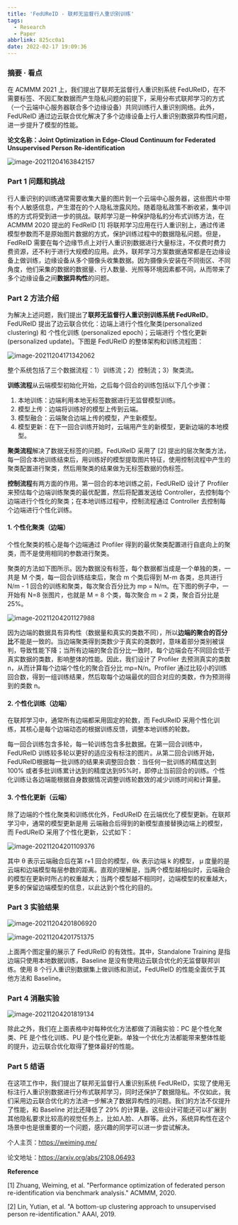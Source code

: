 ```yaml
---
title: 'FedUReID - 联邦无监督行人重识别训练'
tags:
  - Research
  - Paper
abbrlink: 825cc0a1
date: 2022-02-17 19:09:36
---
```

### **摘要 · 看点**

在 ACMMM 2021 上，我们提出了联邦无监督行人重识别系统 FedUReID，在不需要标签、不因汇聚数据而产生隐私问题的前提下，采用分布式联邦学习的方式（一个云端中心服务器联合多个边缘设备）共同训练行人重识别网络。此外，FedUReID  通过边云联合优化解决了多个边缘设备上行人重识别数据异构性问题，进一步提升了模型的性能。



**论文名称：Joint Optimization in Edge-Cloud Continuum for Federated Unsupervised Person Re-identification**

![image-20211204163842157](https://imgur.com/jMmrlmX.png)

### **Part 1 问题和挑战**

行人重识别的训练通常需要收集大量的图片到一个云端中心服务器，这些图片中带有个人敏感信息，产生潜在的个人隐私泄露风险。随着隐私政策不断收紧，集中训练的方式将受到进一步的挑战。联邦学习是一种保护隐私的分布式训练方法，在 ACMMM 2020 提出的 FedReID [1] 将联邦学习应用在行人重识别上，通过传递模型参数而不是原始图片数据的方式，保护训练过程中的数据隐私问题。但是，FedReID 需要在每个边缘节点上对行人重识别数据进行大量标注，不仅费时费力费资源，还不利于进行大规模的应用。此外，联邦学习方案数据通常都是在边缘设备上做训练，边缘设备从多个摄像头收集数据。因为摄像头安装在不同街区、不同角度，他们采集的数据的数据量、行人数量、光照等环境因素都不同，从而带来了多个边缘设备之间**数据异构性**的问题。



### **Part 2 方法介绍**

为解决上述问题，我们提出了**联邦无监督行人重识别训练系统 FedUReID**。FedUReID 提出了边云联合优化：边端上进行个性化聚类(personalized clustering)  和 个性化训练 (personalized epoch)；云端进行 个性化更新 (personalized update)。下图是 FedUReID 的整体架构和训练流程图：

![image-20211204171342062](https://imgur.com/zlXiJCG.png)

整个系统包括了三个数据流程：1）训练流；2）控制流；3）聚类流。

**训练流程**从云端模型初始化开始，之后每个回合的训练包括以下几个步骤：

1. 本地训练：边端利用本地无标签数据进行无监督模型训练。
2. 模型上传：边端将训练好的模型上传到云端。
3. 模型融合：云端聚合边端上传的模型，产生新模型。
4. 模型更新：在下一回合训练开始时，云端用产生的新模型，更新边端的本地模型。

**聚类流程**解决了数据无标签的问题。FedUReID 采用了 [2] 提出的层次聚类方法，每一回合本地训练结束后，用训练好的模型提取图片特征，使用控制流程中产生的聚类配置进行聚类，然后用聚类的结果做为无标签数据的伪标签。

**控制流程**有两方面的作用。第一回合的本地训练之前，FedUReID 设计了 Profiler 来预估每个边端训练聚类的最优配置，然后将配置发送给 Controller，去控制每个边端进行个性化的聚类；在本地训练过程中，控制流程通过 Controller 去控制每个边端进行个性化训练。

#### 1. 个性化聚类（边端）

个性化聚类的核心是每个边端通过 Profiler 得到的最优聚类配置进行自底向上的聚类，而不是使用相同的参数进行聚类。

聚类的方法如下图所示。因为数据没有标签，每个数据都当成是一个单独的类，一共是 M 个类，每一回合训练结束后，聚合 m 个类后得到 M-m 各类，总共进行 N/m - 1 回合的训练和聚类，每次聚合百分比为 mp = N/m。在下图的例子中，一开始有 N=8 张图片，也就是 M = 8 个类，每次聚合 m = 2 类，聚合百分比是 25%。

![image-20211204201127988](https://i.imgur.com/WXeH6iK.png)

因为边端的数据具有异构性（数据量和真实的类数不同），所以**边端的聚合的百分比**不能是一致的。当边端聚类得到类数少于真实的类数时，意味着部分类别被误判，导致性能下降；当所有边端的聚合百分比一致时，每个边端会在不同回合低于真实数据的类数，影响整体的性能。因此，我们设计了 Profiler 去预测真实的类数 n，从而计算每个边端个性化的聚合百分比 mp=N/n。Profiler 通过比较小的训练回合数，得到一组训练结果，然后取每个边端最优的回合对应的类数，作为预测得到的类数 n。

#### 2. 个性化训练（边端）

在联邦学习中，通常所有边端都采用固定的轮数，而 FedUReID 采用个性化训练，其核心是每个边端动态的根据训练反馈，调整本地训练的轮数。

每一回合训练包含多轮，每一轮训练包含多批数据。在第一回合训练中，FedUReID 训练较多轮以更好的适应没有标注的图片。从第二回合训练开始，FedUReID根据每一批训练的结果来调整回合数：当任何一批训练的精度达到100% 或者多批训练累计达到的精度达到95%时，即停止当前回合的训练。个性化训练让各边端能根据自身数据情况调整训练轮数效的减少训练时间和计算量。

#### 3. 个性化更新（云端）

除了边端的个性化聚类和训练优化外，FedUReID 在云端优化了模型更新。在联邦学习中，通常的模型更新是用 云端融合后得到的新模型直接替换边端上的模型，而 FedUReID 采用了个性化更新，公式如下：

![image-20211204201109376](https://imgur.com/0J5rREh.png)



其中 θ 表示云端融合后在第 r+1 回合的模型，θk 表示边端 k 的模型， μ 度量的是云端和边端模型每层参数的距离。直观的理解是，当两个模型越相似时，云端融合的模型在更新时所占的权重越大；当两个模型越不相同时，边端模型的权重越大，更多的保留边端模型的信息，以此达到个性化的目的。

### **Part 3 实验结果**

![image-20211204201806920](https://imgur.com/VooPK6P.png)

![image-20211204201751375](https://imgur.com/2NRFplY.png)

上面两个图定量的展示了 FedUReID 的有效性。其中，Standalone Training 是指边端只使用本地数据训练，Baseline 是没有使用边云联合优化的无监督联邦训练。使用 8 个行人重识别数据集上做训练和测试，FedUReID 的性能全面优于其他方法和 Baseline。



### **Part 4** **消融实验**

![image-20211204201819134](https://imgur.com/HklIqRd.png)

除此之外，我们在上面表格中对每种优化方法都做了消融实验：PC 是个性化聚类、PE 是个性化训练、PU 是个性化更新。单独一个优化方法都能带来整体性能的提升，边云联合优化取得了整体最好的性能。



### **Part 5 结语**

在这项工作中，我们提出了联邦无监督行人重识别系统 FedUReID，实现了使用无标注行人重识别数据进行分布式联邦学习，同时还保护了数据隐私。不仅如此，我们采用边云联合优化的方法进一步解决了数据异构性的问题。我们的方法不仅提升了性能，和 Baseline 对比还降低了 29% 的计算量。这些设计可能还可以扩展到其他隐私要求比较高的视觉任务上，比如人脸、人群等。此外，系统异构性在这个场景中也是很重要的一个问题，感兴趣的同学可以进一步尝试解决。


个人主页：https://weiming.me/

论文地址：https://arxiv.org/abs/2108.06493



**Reference**

[1] Zhuang, Weiming, et al. "Performance optimization of federated person re-identification via benchmark analysis."  ACMMM, 2020.

[2] Lin, Yutian, et al. "A bottom-up clustering approach to unsupervised person re-identification." AAAI, 2019.